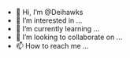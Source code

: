 - 👋 Hi, I’m @Deihawks
- 👀 I’m interested in ...
- 🌱 I’m currently learning ...
- 💞️ I’m looking to collaborate on ...
- 📫 How to reach me ...

<!---
Deihawks/Deihawks is a ✨ special ✨ repository because its `README.md` (this file) appears on your GitHub profile.
You can click the Preview link to take a look at your changes.
--->
